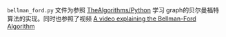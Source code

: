 `bellman_ford.py` 文件为参照 [TheAlgorithms/Python](https://github.com/TheAlgorithms/Python) 学习
graph的贝尔曼福特算法的实现。同时也参照了视频 [A video explaining the Bellman-Ford Algorithm](https://www.youtube.com/watch?v=hxMWBBCpR6A)
